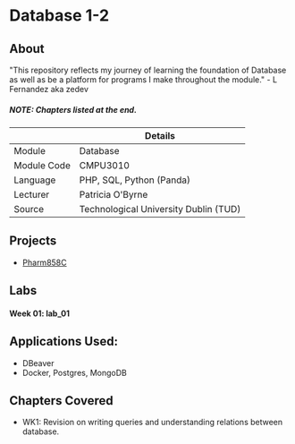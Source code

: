 # Database 1-2
## About

"This repository reflects my journey of learning the foundation of Database as well as be a platform for programs I make throughout the module." - L Fernandez aka zedev

##### **NOTE**: Chapters listed at the end.

|  | Details |
|-----------|-----------|
| Module | Database |
| Module Code | CMPU3010 |
| Language | PHP, SQL, Python (Panda) |
| Lecturer |  Patricia O'Byrne |
| Source | Technological University Dublin (TUD) |

## Projects
- [Pharm858C](https://github.com/vedez/Database_1-2/tree/main/Projects/Pharm858C)

## Labs
#### Week 01: lab_01

## Applications Used:
- DBeaver
- Docker, Postgres, MongoDB

## Chapters Covered
- WK1: Revision on writing queries and understanding relations between database.